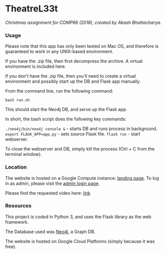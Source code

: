 # TheatreL33t

_Christmas assignment for COMP66 (2018), created by Akash Bhattacharya._

### Usage
Please note that this app has only been tested on Mac OS, and therefore is guaranteed to work in any UNIX-based environment. 

If you have the .zip file, then first decompress the archive. A virtual environment is included here.

If you don't have the .zip file, then you'll need to create a virtual environment and possibly start up the DB and Flask app manually.

From the command line, run the following command: 

```bash run.sh``` 

This should start the Neo4j DB, and serve up the Flask app.

In short, the bash script does the following key commands:

```./neo4j/bin/neo4j console &``` - starts DB and runs process in background.
```export FLASK_APP=app.py``` - sets source Flask file.
```flask run``` - start webserver.

To close the webserver and DB, simply kill the process (Ctrl + C from the terminal window).

### Location
The website is hosted on a Google Compute instance: [landing page](http://35.234.129.165/). To log in as admin, please visit the [admin login page](http://35.234.129.165/admin).

Please find the requested video here: [link]()

### Resources
This project is coded in Python 3, and uses the Flask library as the web framework. 

The Database used was [Neo4j](https://neo4j.com/), a Graph DB. 

The website is hosted on Google Cloud Platforms (simply because it was free).

